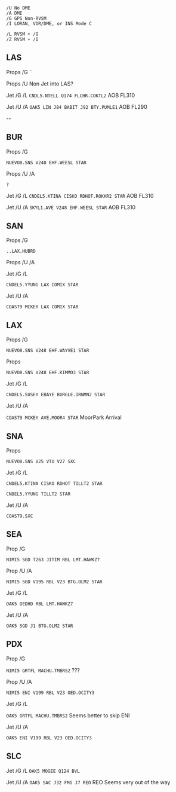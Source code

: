 ```
/U No DME
/A DME
/G GPS Non-RVSM
/I LORAN, VOR/DME, or INS Mode C

/L RVSM + /G
/Z RVSM + /I
```

## LAS

Props /G
``

Props /U
Non Jet into LAS?

Jet /G /L
```CNDL5.NTELL Q174 FLCHR.COKTL2``` AOB FL310

Jet /U /A
```OAK5 LIN J84 BABIT J92 BTY.PUMLE1``` AOB FL290


--
## BUR

Props /G

```NUEVO8.SNS V248 EHF.WEESL STAR```

Props /U /A

```? ```

Jet /G /L
```CNDEL5.KTINA CISKO RDHOT.ROKKR2 STAR``` AOB FL310

Jet /U /A
```SKYL1.AVE V248 EHF.WEESL STAR``` AOB FL310

## SAN

Props /G

```..LAX.HUBRD```

Props /U /A
``` ``` 

Jet /G /L

`CNDEL5.YYUNG LAX COMIX STAR`

Jet /U /A

```COAST9 MCKEY LAX COMIX STAR```


## LAX

Props /G

```NUEVO8.SNS V248 EHF.WAYVE1 STAR```

Props

```NUEVO8.SNS V248 EHF.KIMMO3 STAR```

Jet /G /L

`CNDEL5.SUSEY EBAYE BURGLE.IRNMN2 STAR`

Jet /U /A

```COAST9 MCKEY AVE.MOOR4 STAR``` MoorPark Arrival

## SNA

Props

```NUEVO8.SNS V25 VTU V27 SXC```

Jet /G /L

`CNDEL5.KTINA CISKO RDHOT TILLT2 STAR`

`CNDEL5.YYUNG TILLT2 STAR`

Jet /U /A

```COAST9.SXC```

## SEA
Prop /G

```NIMI5 SGD T263 JITIM RBL LMT.HAWKZ7```

Prop /U /A

```NIMI5 SGD V195 RBL V23 BTG.OLM2 STAR``` 

Jet /G /L

```OAK5 DEDHD RBL LMT.HAWKZ7```

Jet /U /A

```OAK5 SGD J1 BTG.OLM2 STAR```

## PDX

Prop /G

```NIMI5 GRTFL MACHU.TMBRS2``` ???

Prop /U /A

```NIMI5 ENI V199 RBL V23 OED.OCITY3``` 

Jet /G /L

```OAK5 GRTFL MACHU.TMBRS2``` Seems better to skip ENI

Jet /U /A

```OAK5 ENI V199 RBL V23 OED.OCITY3```

## SLC

Jet /G /L
```OAK5 MOGEE Q124 BVL```

Jet /U /A
```OAK5 SAC J32 FMG J7 REO``` REO Seems very out of the way
